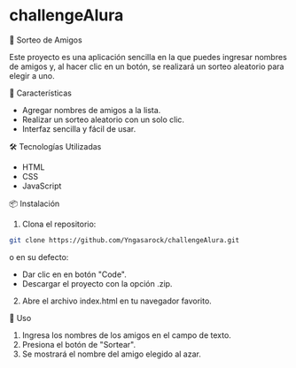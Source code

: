 # challengeAlura

🎉 Sorteo de Amigos

Este proyecto es una aplicación sencilla en la que puedes ingresar nombres de amigos y, al hacer clic en un botón, se realizará un sorteo aleatorio para elegir a uno.

🚀 Características
- Agregar nombres de amigos a la lista.
- Realizar un sorteo aleatorio con un solo clic.
- Interfaz sencilla y fácil de usar.

🛠️ Tecnologías Utilizadas
- HTML
- CSS
- JavaScript

📦 Instalación
1. Clona el repositorio:
```bash
git clone https://github.com/Yngasarock/challengeAlura.git
```
o en su defecto:
- Dar clic en en botón "Code".
- Descargar el proyecto con la opción .zip.

2. Abre el archivo index.html en tu navegador favorito.

📌 Uso
1. Ingresa los nombres de los amigos en el campo de texto.
2. Presiona el botón de "Sortear".
3. Se mostrará el nombre del amigo elegido al azar.
